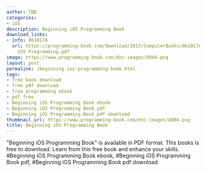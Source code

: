 ```yaml
---
author: TBD
categories:
- iOS
description: Beginning iOS Programming Book
download_links:
- info: 061017A
  url: https://programming-book.com/download/2017/ComputerBooks/061017A/Beginning
    iOS Programming.pdf
image: https://www.programming-book.com/doc-images/8804.png
layout: post
permalink: /beginning-ios-programming-book.html
tags:
- free book download
- free pdf download
- free programming ebook
- pdf free
- Beginning iOS Programming Book ebook
- Beginning iOS Programming Book pdf
- Beginning iOS Programming Book pdf download
thumbnail_url: https://www.programming-book.com/doc-images/8804.png
title: Beginning iOS Programming Book
---
```


 
<div class="item-desc text-justify">
  "Beginning iOS Programming Book" is available in PDF format. This books is free to download. Learn from this free book and enhance your skills.
  <br>
  #Beginning iOS Programming Book ebook, #Beginning iOS Programming Book pdf, #Beginning iOS Programming Book pdf download
</div>